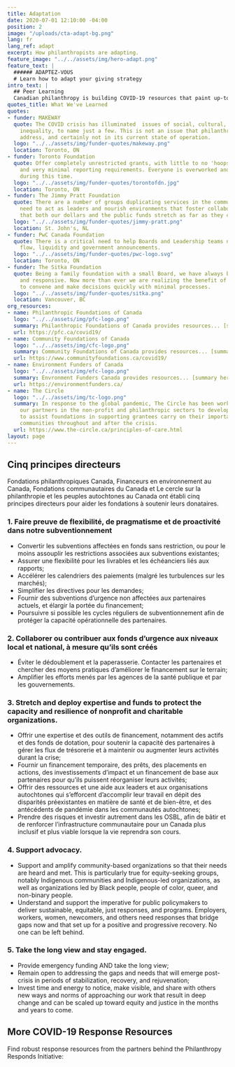 ```yaml
---
title: Adaptation
date: 2020-07-01 12:10:00 -04:00
position: 2
image: "/uploads/cta-adapt-bg.png"
lang: fr
lang_ref: adapt
excerpt: How philanthropists are adapting.
feature_image: "../../assets/img/hero-adapt.png"
feature_text: |
  ###### ADAPTEZ-VOUS
  # Learn how to adapt your giving strategy
intro_text: |
  ## Peer Learning
  Canadian philanthropy is building COVID-19 resources that paint up-to-date portraits of our sector’s landscape - why not learn from each other? With this in mind, Philanthropy Responds is your peer learning hub. Find innovative and inspirational stories, resources, and lessons learned.
quotes_title: What We've Learned
quotes:
- funder: MAKEWAY
  quote: The COVID crisis has illuminated  issues of social, cultural, and income
    inequality, to name just a few. This is not an issue that philanthropy alone can
    address, and certainly not in its current state of operation.
  logo: "../../assets/img/funder-quotes/makeway.png"
  location: Toronto, ON
- funder: Toronto Foundation
  quote: Offer completely unrestricted grants, with little to no 'hoops to jump through',
    and very minimal reporting requirements. Everyone is overworked and overtaxed
    during this time.
  logo: "../../assets/img/funder-quotes/torontofdn.jpg"
  location: Toronto, ON
- funder: The Jimmy Pratt Foundation
  quote: There are a number of groups duplicating services in the communities. Foundations
    need to act as leaders and nourish environments that foster collaboration to ensure
    that both our dollars and the public funds stretch as far as they can.
  logo: "../../assets/img/funder-quotes/jimmy-pratt.png"
  location: St. John's, NL
- funder: PwC Canada Foundation
  quote: There is a critical need to help Boards and Leadership teams navigate cash
    flow, liquidity and government announcements.
  logo: "../../assets/img/funder-quotes/pwc-logo.svg"
  location: Toronto, ON
- funder: The Sitka Foundation
  quote: Being a family foundation with a small Board, we have always been nimble
    and responsive. Now more than ever we are realizing the benefit of people able
    to convene and make decisions quickly with minimal processes.
  logo: "../../assets/img/funder-quotes/sitka.png"
  location: Vancouver, BC
org_resources:
- name: Philanthropic Foundations of Canada
  logo: "../../assets/img/pfc-logo.png"
  summary: Philanthropic Foundations of Canada provides resources... [summary here]
  url: https://pfc.ca/covid19/
- name: Community Foundations of Canada
  logo: "../../assets/img/cfc-logo.png"
  summary: Community Foundations of Canada provides resources... [summary here]
  url: https://www.communityfoundations.ca/covid19/
- name: Environment Funders of Canada
  logo: "../../assets/img/efc-logo.png"
  summary: Envronment Funders Canada provides resources... [summary here]
  url: https://environmentfunders.ca/
- name: The Circle
  logo: "../../assets/img/tc-logo.png"
  summary: In response to the global pandemic, The Circle has been working alongside
    our partners in the non-profit and philanthropic sectors to develop guiding principles
    to assist foundations in supporting grantees carry on their important work in
    communities throughout and after the crisis.
  url: https://www.the-circle.ca/principles-of-care.html
layout: page
---
```


## Cinq principes directeurs

Fondations philanthropiques Canada, Financeurs en environnement au Canada, Fondations communautaires du Canada et Le cercle sur la philanthropie et les peuples autochtones au Canada ont établi cinq principes directeurs pour aider les fondations à soutenir leurs donataires.

### 1. Faire preuve de flexibilité, de pragmatisme et de proactivité dans notre subventionnement

- Convertir les subventions affectées en fonds sans restriction, ou pour le moins assouplir les restrictions associées aux subventions existantes;
- Assurer une flexibilité pour les livrables et les échéanciers liés aux rapports;
- Accélérer les calendriers des paiements (malgré les turbulences sur les marchés);
- Simplifier les directives pour les demandes;
- Fournir des subventions d’urgence non affectées aux partenaires actuels, et élargir la portée du financement;
- Poursuivre si possible les cycles réguliers de subventionnement afin de protéger la capacité opérationnelle des partenaires.

### 2. Collaborer ou contribuer aux fonds d’urgence aux niveaux local et national, à mesure qu’ils sont créés 

- Éviter le dédoublement et la paperasserie. Contacter les partenaires et chercher des moyens pratiques d’améliorer le financement sur le terrain;
- Amplifier les efforts menés par les agences de la santé publique et par les gouvernements.

### 3. Stretch and deploy expertise and funds to protect the capacity and resilience of nonprofit and charitable organizations.

- Offrir une expertise et des outils de financement, notamment des actifs et des fonds de dotation, pour soutenir la capacité des partenaires à gérer les flux de trésorerie et à maintenir ou augmenter leurs activités durant la crise;
- Fournir un financement temporaire, des prêts, des placements en actions, des investissements d’impact et un financement de base aux partenaires pour qu’ils puissent réorganiser leurs activités;
- Offrir des ressources et une aide aux leaders et aux organisations autochtones qui s’efforcent d’accomplir leur travail en dépit des disparités préexistantes en matière de santé et de bien-être, et des antécédents de pandémie dans les communautés autochtones;
- Prendre des risques et investir autrement dans les OSBL, afin de bâtir et de renforcer l’infrastructure communautaire pour un Canada plus inclusif et plus viable lorsque la vie reprendra son cours.

### 4. Support advocacy.
- Support and amplify community-based organizations so that their needs are heard and met. This is particularly true for equity-seeking groups, notably Indigenous communities and Indigenous-led organizations, as well as organizations led by Black people, people of color, queer, and non-binary people.
- Understand and support the imperative for public policymakers to deliver sustainable, equitable, just responses, and programs. Employers, workers, women, newcomers, and others need responses that bridge gaps now and that set up for a positive and progressive recovery. No one can be left behind.

### 5. Take the long view and stay engaged.
- Provide emergency funding AND take the long view;
- Remain open to addressing the gaps and needs that will emerge post-crisis in periods of stabilization, recovery, and rejuvenation;
- Invest time and energy to notice, make visible, and share with others new ways and norms of approaching our work that result in deep change and can be scaled up toward equity and justice in the months and years to come.

## More COVID-19 Response Resources

Find robust response resources from the partners behind the Philanthropy Responds Initiative:
